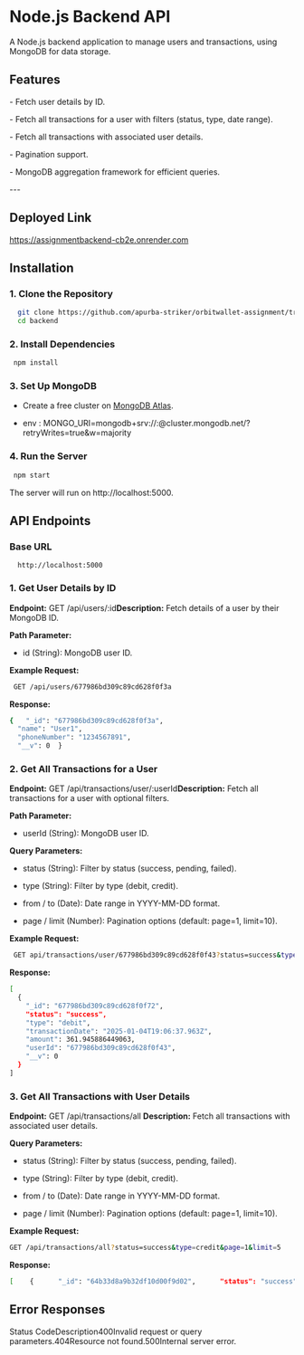 # Node.js Backend API

A Node.js backend application to manage users and transactions, using MongoDB for data storage.

## Features

\- Fetch user details by ID.

\- Fetch all transactions for a user with filters (status, type, date range).

\- Fetch all transactions with associated user details.

\- Pagination support.

\- MongoDB aggregation framework for efficient queries.

\---
## Deployed Link
https://assignmentbackend-cb2e.onrender.com

## Installation

### 1. Clone the Repository

```bash
  git clone https://github.com/apurba-striker/orbitwallet-assignment/tree/main/backend
  cd backend
```

### 2\. Install Dependencies

```bash
 npm install
 ```

### 3\. Set Up MongoDB

*   Create a free cluster on [MongoDB Atlas](https://www.mongodb.com/cloud/atlas).
    
*   env : MONGO\_URI=mongodb+srv://:@cluster.mongodb.net/?retryWrites=true&w=majority
    

### 4\. Run the Server

```bash
 npm start 
 ```

The server will run on http://localhost:5000.

API Endpoints
-------------

### Base URL
`   http://localhost:5000   `

### 1\. Get User Details by ID

**Endpoint:** GET /api/users/:id**Description:** Fetch details of a user by their MongoDB ID.

**Path Parameter:**

*   id (String): MongoDB user ID.
    

**Example Request:**

```bash
 GET /api/users/677986bd309c89cd628f0f3a
 ```

**Response:**

```bash
{   "_id": "677986bd309c89cd628f0f3a",
  "name": "User1",
  "phoneNumber": "1234567891",
  "__v": 0  }
```

### 2\. Get All Transactions for a User

**Endpoint:** GET /api/transactions/user/:userId**Description:** Fetch all transactions for a user with optional filters.

**Path Parameter:**

*   userId (String): MongoDB user ID.
    

**Query Parameters:**

*   status (String): Filter by status (success, pending, failed).
    
*   type (String): Filter by type (debit, credit).
    
*   from / to (Date): Date range in YYYY-MM-DD format.
    
*   page / limit (Number): Pagination options (default: page=1, limit=10).
    

**Example Request:**

```bash
 GET api/transactions/user/677986bd309c89cd628f0f43?status=success&type=debit&from=2025-01-04&to=2025-12-31&page=1&limit=5
 ```

**Response:**

```bash
[
  {
    "_id": "677986bd309c89cd628f0f72",
    "status": "success",
    "type": "debit",
    "transactionDate": "2025-01-04T19:06:37.963Z",
    "amount": 361.945886449063,
    "userId": "677986bd309c89cd628f0f43",
    "__v": 0
  }
]
```

### 3\. Get All Transactions with User Details

**Endpoint:** GET /api/transactions/all
**Description:** Fetch all transactions with associated user details.

**Query Parameters:**

*   status (String): Filter by status (success, pending, failed).
    
*   type (String): Filter by type (debit, credit).
    
*   from / to (Date): Date range in YYYY-MM-DD format.
    
*   page / limit (Number): Pagination options (default: page=1, limit=10).
    

**Example Request:**

```bash
GET /api/transactions/all?status=success&type=credit&page=1&limit=5 
```

**Response:**

```bash
[    {      "_id": "64b33d8a9b32df10d00f9d02",      "status": "success",      "type": "credit",      "transactionDate": "2023-12-15T00:00:00.000Z",      "amount": 1000,      "userId": "64b33d8a9b32df10d00f9d01",      "userDetails": {        "_id": "64b33d8a9b32df10d00f9d01",        "name": "user10",        "phoneNumber": "1234567890"      }    }  ]   
```

Error Responses
---------------

Status CodeDescription400Invalid request or query parameters.404Resource not found.500Internal server error.